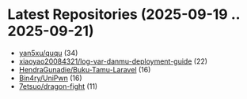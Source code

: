 # Latest Repositories (2025-09-19 .. 2025-09-21)

- [yan5xu/ququ](https://github.com/yan5xu/ququ) (34)
- [xiaoyao20084321/log-var-danmu-deployment-guide](https://github.com/xiaoyao20084321/log-var-danmu-deployment-guide) (22)
- [HendraGunadie/Buku-Tamu-Laravel](https://github.com/HendraGunadie/Buku-Tamu-Laravel) (16)
- [Bin4ry/UniPwn](https://github.com/Bin4ry/UniPwn) (16)
- [7etsuo/dragon-fight](https://github.com/7etsuo/dragon-fight) (11)

